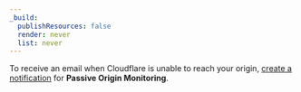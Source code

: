 ```yaml
---
_build:
  publishResources: false
  render: never
  list: never
---
```


To receive an email when Cloudflare is unable to reach your origin, [create a notification](/notifications/create-notifications/) for **Passive Origin Monitoring**.
